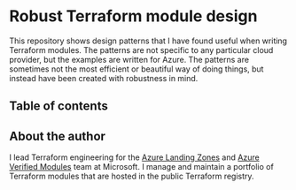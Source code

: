 # Robust Terraform module design

This repository shows design patterns that I have found useful when writing Terraform modules.
The patterns are not specific to any particular cloud provider, but the examples are written for Azure.
The patterns are sometimes not the most efficient or beautiful way of doing things, but instead have been created with robustness in mind.

## Table of contents

## About the author

I lead Terraform engineering for the [Azure Landing Zones](https://aka.ms/alz) and [Azure Verified Modules](https://aka.ms/avm) team at Microsoft.
I manage and maintain a portfolio of Terraform modules that are hosted in the public Terraform registry.
